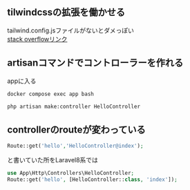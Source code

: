 ## tilwindcssの拡張を働かせる
tailwind.config.jsファイルがないとダメっぽい  
[stack overflowリンク](https://stackoverflow.com/questions/69327331/vscode-tailwind-css-intellisense-not-working)

## artisanコマンドでコントローラーを作れる
appに入る
```bash
docker compose exec app bash
```

```bash
php artisan make:controller HelloController
```

## controllerのrouteが変わっている
```php
Route::get('hello','HelloController@index');
```
と書いていた所をLaravel8系では
```php
use App\Http\Controllers\HelloController;
Route::get('hello', [HelloController::class, 'index']);
```